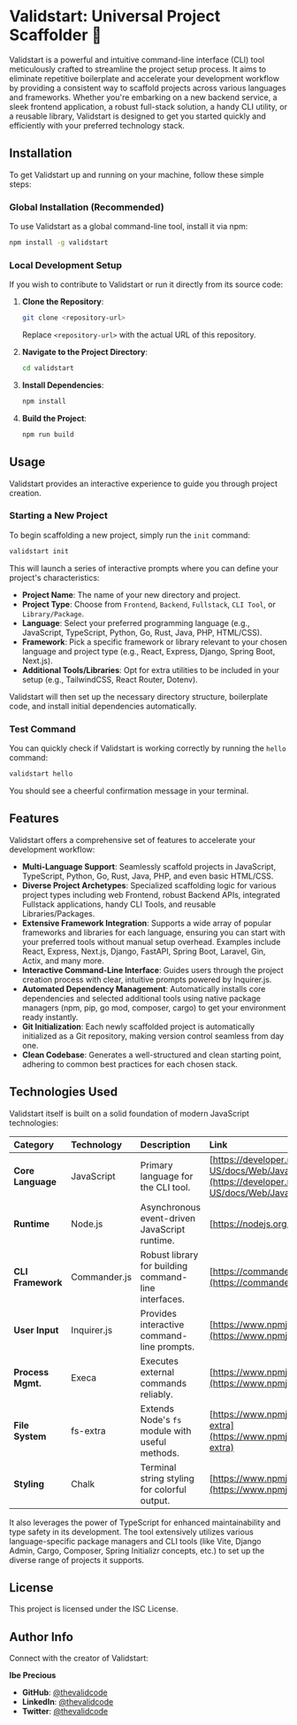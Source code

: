 # Validstart: Universal Project Scaffolder 🚀

Validstart is a powerful and intuitive command-line interface (CLI) tool meticulously crafted to streamline the project setup process. It aims to eliminate repetitive boilerplate and accelerate your development workflow by providing a consistent way to scaffold projects across various languages and frameworks. Whether you're embarking on a new backend service, a sleek frontend application, a robust full-stack solution, a handy CLI utility, or a reusable library, Validstart is designed to get you started quickly and efficiently with your preferred technology stack.

## Installation

To get Validstart up and running on your machine, follow these simple steps:

### Global Installation (Recommended)

To use Validstart as a global command-line tool, install it via npm:

```bash
npm install -g validstart
```

### Local Development Setup

If you wish to contribute to Validstart or run it directly from its source code:

1.  **Clone the Repository**:

    ```bash
    git clone <repository-url>
    ```

    Replace `<repository-url>` with the actual URL of this repository.

2.  **Navigate to the Project Directory**:

    ```bash
    cd validstart
    ```

3.  **Install Dependencies**:

    ```bash
    npm install
    ```

4.  **Build the Project**:
    ```bash
    npm run build
    ```

## Usage

Validstart provides an interactive experience to guide you through project creation.

### Starting a New Project

To begin scaffolding a new project, simply run the `init` command:

```bash
validstart init
```

This will launch a series of interactive prompts where you can define your project's characteristics:

- **Project Name**: The name of your new directory and project.
- **Project Type**: Choose from `Frontend`, `Backend`, `Fullstack`, `CLI Tool`, or `Library/Package`.
- **Language**: Select your preferred programming language (e.g., JavaScript, TypeScript, Python, Go, Rust, Java, PHP, HTML/CSS).
- **Framework**: Pick a specific framework or library relevant to your chosen language and project type (e.g., React, Express, Django, Spring Boot, Next.js).
- **Additional Tools/Libraries**: Opt for extra utilities to be included in your setup (e.g., TailwindCSS, React Router, Dotenv).

Validstart will then set up the necessary directory structure, boilerplate code, and install initial dependencies automatically.

### Test Command

You can quickly check if Validstart is working correctly by running the `hello` command:

```bash
validstart hello
```

You should see a cheerful confirmation message in your terminal.

## Features

Validstart offers a comprehensive set of features to accelerate your development workflow:

- **Multi-Language Support**: Seamlessly scaffold projects in JavaScript, TypeScript, Python, Go, Rust, Java, PHP, and even basic HTML/CSS.
- **Diverse Project Archetypes**: Specialized scaffolding logic for various project types including web Frontend, robust Backend APIs, integrated Fullstack applications, handy CLI Tools, and reusable Libraries/Packages.
- **Extensive Framework Integration**: Supports a wide array of popular frameworks and libraries for each language, ensuring you can start with your preferred tools without manual setup overhead. Examples include React, Express, Next.js, Django, FastAPI, Spring Boot, Laravel, Gin, Actix, and many more.
- **Interactive Command-Line Interface**: Guides users through the project creation process with clear, intuitive prompts powered by Inquirer.js.
- **Automated Dependency Management**: Automatically installs core dependencies and selected additional tools using native package managers (npm, pip, go mod, composer, cargo) to get your environment ready instantly.
- **Git Initialization**: Each newly scaffolded project is automatically initialized as a Git repository, making version control seamless from day one.
- **Clean Codebase**: Generates a well-structured and clean starting point, adhering to common best practices for each chosen stack.

## Technologies Used

Validstart itself is built on a solid foundation of modern JavaScript technologies:

| Category          | Technology   | Description                                          | Link                                                                                                               |
| :---------------- | :----------- | :--------------------------------------------------- | :----------------------------------------------------------------------------------------------------------------- |
| **Core Language** | JavaScript   | Primary language for the CLI tool.                   | [https://developer.mozilla.org/en-US/docs/Web/JavaScript](https://developer.mozilla.org/en-US/docs/Web/JavaScript) |
| **Runtime**       | Node.js      | Asynchronous event-driven JavaScript runtime.        | [https://nodejs.org/](https://nodejs.org/)                                                                         |
| **CLI Framework** | Commander.js | Robust library for building command-line interfaces. | [https://commanderjs.com/](https://commanderjs.com/)                                                               |
| **User Input**    | Inquirer.js  | Provides interactive command-line prompts.           | [https://www.npmjs.com/package/inquirer](https://www.npmjs.com/package/inquirer)                                   |
| **Process Mgmt.** | Execa        | Executes external commands reliably.                 | [https://www.npmjs.com/package/execa](https://www.npmjs.com/package/execa)                                         |
| **File System**   | fs-extra     | Extends Node's `fs` module with useful methods.      | [https://www.npmjs.com/package/fs-extra](https://www.npmjs.com/package/fs-extra)                                   |
| **Styling**       | Chalk        | Terminal string styling for colorful output.         | [https://www.npmjs.com/package/chalk](https://www.npmjs.com/package/chalk)                                         |

It also leverages the power of TypeScript for enhanced maintainability and type safety in its development. The tool extensively utilizes various language-specific package managers and CLI tools (like Vite, Django Admin, Cargo, Composer, Spring Initializr concepts, etc.) to set up the diverse range of projects it supports.

## License

This project is licensed under the ISC License.

## Author Info

Connect with the creator of Validstart:

**Ibe Precious**

- **GitHub**: [@thevalidcode](https://github.com/thevalidcode)
- **LinkedIn**: [@thevalidcode](https://www.linkedin.com/in/thevalidcode)
- **Twitter**: [@thevalidcode](https://twitter.com/thevalidcode)
